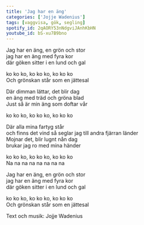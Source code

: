 ```yaml
---
title: 'Jag har en äng'
categories: ['Jojje Wadenius']
tags: [vaggvisa, gök, segling]
spotify_id: 2qAORY53nNdgviJAnhKbHN
youtube_id: bS-xu7B9bno
---
```


Jag har en äng, en grön och stor  
jag har en äng med fyra kor  
där göken sitter i en lund och gal
  
ko ko ko, ko ko ko, ko ko ko  
Och grönskan står som en jättesal

Där dimman lättar, det blir dag  
en äng med träd och gröna blad  
Just så är min äng som doftar vår
  
ko ko ko, ko ko ko, ko ko ko
  
Där alla mina fartyg står  
och finns det vind så seglar jag till andra fjärran länder  
Mojnar det, blir lugnt nån dag  
brukar jag ro med mina händer
  
ko ko ko, ko ko ko, ko ko ko  
Na na na na na na na na

Jag har en äng, en grön och stor  
jag har en äng med fyra kor  
där göken sitter i en lund och gal
 
ko ko ko, ko ko ko, ko ko ko  
Och grönskan står som en jättesal


Text och musik: Jojje Wadenius
